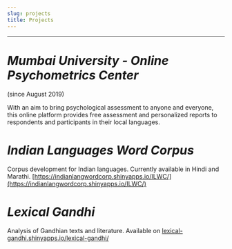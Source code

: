 ```yaml
---
slug: projects
title: Projects
---
```

----------------------------------------------------------------------------------------

# _Mumbai University - Online Psychometrics Center_ 
(since August 2019)

With an aim to bring psychological assessment to anyone and everyone, this online platform provides free assessment and personalized reports to respondents and participants in their local languages. 


# _Indian Languages Word Corpus_
Corpus development for Indian languages. Currently available in Hindi and Marathi.
[https://indianlangwordcorp.shinyapps.io/ILWC/](https://indianlangwordcorp.shinyapps.io/ILWC/)

# _Lexical Gandhi_
Analysis of Gandhian texts and literature. Available on [lexical-gandhi.shinyapps.io/lexical-gandhi/](lexical-gandhi.shinyapps.io/lexical-gandhi/)

